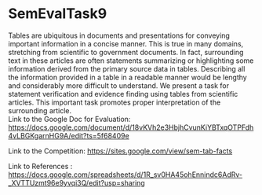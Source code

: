 # SemEvalTask9
Tables are ubiquitous in documents and presentations for conveying important information in a concise manner. This is true in many domains, stretching from scientific to government documents.  In fact,  surrounding text in these articles are often statements summarizing or highlighting some information derived from the primary source data in tables. Describing all the information provided in a table in a readable manner would be lengthy and considerably more difficult to understand. We present a task for statement verification and evidence finding using tables from scientific articles. This important task promotes proper interpretation of the surrounding article.  
Link to the Google Doc for Evaluation: https://docs.google.com/document/d/18vKVh2e3HbjhCvunKiYBTxqOTPFdh4vLBGKgarnHG9A/edit?ts=5f68409e

Link to the Competition: https://sites.google.com/view/sem-tab-facts

Link to References : https://docs.google.com/spreadsheets/d/1R_sv0HA45ohEnnindc6AdRv-_XVTTUzmt96e9yvqi3Q/edit?usp=sharing
